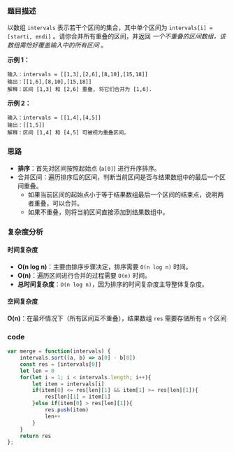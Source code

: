 ### 题目描述

以数组 `intervals` 表示若干个区间的集合，其中单个区间为 `intervals[i] = [starti, endi]` 。请你合并所有重叠的区间，并返回 *一个不重叠的区间数组，该数组需恰好覆盖输入中的所有区间* 。

**示例 1：**

```
输入：intervals = [[1,3],[2,6],[8,10],[15,18]]
输出：[[1,6],[8,10],[15,18]]
解释：区间 [1,3] 和 [2,6] 重叠, 将它们合并为 [1,6].
```

**示例 2：**

```
输入：intervals = [[1,4],[4,5]]
输出：[[1,5]]
解释：区间 [1,4] 和 [4,5] 可被视为重叠区间。
```

### 思路

- **排序**：首先对区间按照起始点 (`a[0]`) 进行升序排序。
- 合并区间：遍历排序后的区间，判断当前区间是否与结果数组中的最后一个区间重叠。
  - 如果当前区间的起始点小于等于结果数组最后一个区间的结束点，说明两者重叠，可以合并。
  - 如果不重叠，则将当前区间直接添加到结果数组中。

### 复杂度分析

#### 时间复杂度

- **O(n log n)**：主要由排序步骤决定，排序需要 `O(n log n)` 时间。
- **O(n)**：遍历区间进行合并的过程需要 `O(n)` 时间。
- **总时间复杂度**：`O(n log n)`，因为排序的时间复杂度主导整体复杂度。

#### 空间复杂度

**O(n)**：在最坏情况下（所有区间互不重叠），结果数组 `res` 需要存储所有 `n` 个区间

### code

```javascript
var merge = function(intervals) {
    intervals.sort((a, b) => a[0] - b[0])
    const res = [intervals[0]]
    let len = 0
    for(let i = 1; i < intervals.length; i++){
        let item = intervals[i]
        if(item[0] <= res[len][1] && item[1] >= res[len][1]){
            res[len][1] = item[1]
        }else if(item[0] > res[len][1]){
            res.push(item)
            len++
        }
    }
    return res
};
```



